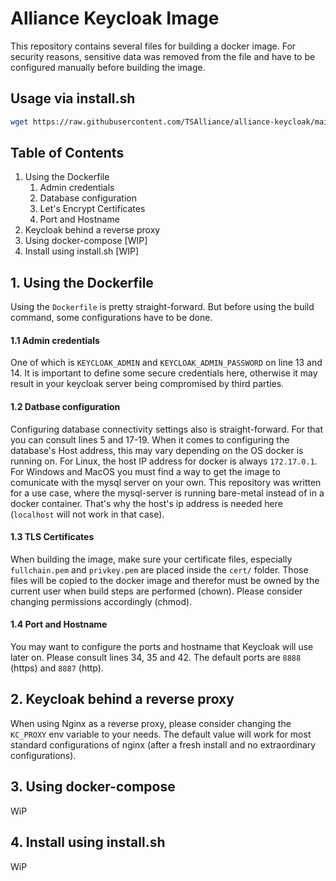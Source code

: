 # Alliance Keycloak Image
This repository contains several files for building a docker image.
For security reasons, sensitive data was removed from the file and have to be
configured manually before building the image.

## Usage via install.sh
```bash
wget https://raw.githubusercontent.com/TSAlliance/alliance-keycloak/main/setup.sh && chmod 760 setup.sh && ./setup.sh
```

## Table of Contents
1. Using the Dockerfile
    1. Admin credentials
    2. Database configuration
    3. Let's Encrypt Certificates
    4. Port and Hostname
2. Keycloak behind a reverse proxy
3. Using docker-compose [WIP]
4. Install using install.sh [WIP]


## 1. Using the Dockerfile
Using the `Dockerfile` is pretty straight-forward. But before using the build command, some configurations have to be done.

#### 1.1 Admin credentials
One of which is `KEYCLOAK_ADMIN` and `KEYCLOAK_ADMIN_PASSWORD` on line 13 and 14. It is important to define some secure
credentials here, otherwise it may result in your keycloak server being compromised by third parties.

#### 1.2 Datbase configuration
Configuring database connectivity settings also is straight-forward. For that you can consult lines 5 and 17-19. When it comes to configuring the database's Host address, this may vary depending on the OS docker is running on. For Linux, the host IP address for docker is always `172.17.0.1`. For Windows and MacOS you must find a way to get the image to comunicate with the mysql server on your own. This repository was written for a use case, where the mysql-server is running bare-metal instead of in a docker container. That's why the host's ip address is needed here (`localhost` will not work in that case).

#### 1.3 TLS Certificates
When building the image, make sure your certificate files, especially `fullchain.pem` and `privkey.pem` are placed inside the `cert/` folder. Those files will be copied to the docker image and therefor must be owned by the current user when build steps are performed (chown). Please consider changing permissions accordingly (chmod).

#### 1.4 Port and Hostname
You may want to configure the ports and hostname that Keycloak will use later on. Please consult lines 34, 35 and 42. The default ports are `8888` (https) and `8887` (http).


## 2. Keycloak behind a reverse proxy
When using Nginx as a reverse proxy, please consider changing the `KC_PROXY` env variable to your needs. The default value will work for most standard configurations of nginx (after a fresh install and no extraordinary configurations).



## 3. Using docker-compose
WiP

## 4. Install using install.sh
WiP

